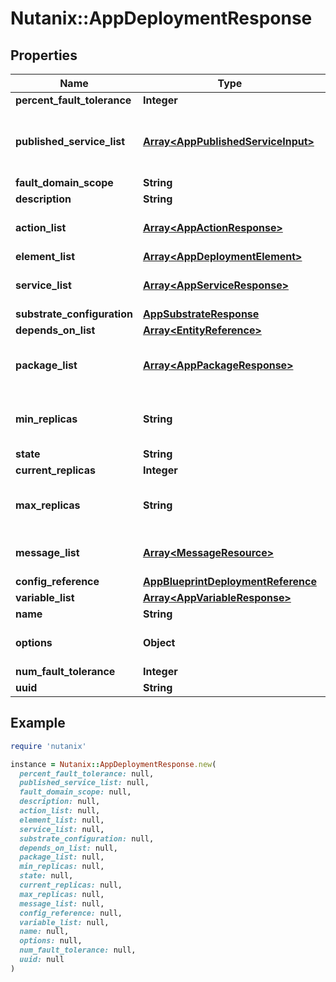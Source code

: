 # Nutanix::AppDeploymentResponse

## Properties

| Name | Type | Description | Notes |
| ---- | ---- | ----------- | ----- |
| **percent_fault_tolerance** | **Integer** |  | [optional] |
| **published_service_list** | [**Array&lt;AppPublishedServiceInput&gt;**](AppPublishedServiceInput.md) | List of references for published services | [optional] |
| **fault_domain_scope** | **String** |  | [optional] |
| **description** | **String** |  | [optional] |
| **action_list** | [**Array&lt;AppActionResponse&gt;**](AppActionResponse.md) | List of references to action  | [optional] |
| **element_list** | [**Array&lt;AppDeploymentElement&gt;**](AppDeploymentElement.md) |  |  |
| **service_list** | [**Array&lt;AppServiceResponse&gt;**](AppServiceResponse.md) | List of references for services | [optional] |
| **substrate_configuration** | [**AppSubstrateResponse**](AppSubstrateResponse.md) |  |  |
| **depends_on_list** | [**Array&lt;EntityReference&gt;**](EntityReference.md) |  | [optional] |
| **package_list** | [**Array&lt;AppPackageResponse&gt;**](AppPackageResponse.md) | List of references for the packages | [optional] |
| **min_replicas** | **String** | Minimum replicas for the deployment. | [default to &#39;1&#39;] |
| **state** | **String** |  |  |
| **current_replicas** | **Integer** |  |  |
| **max_replicas** | **String** | Maximum replicas for the deployment. | [default to &#39;1&#39;] |
| **message_list** | [**Array&lt;MessageResource&gt;**](MessageResource.md) | Message list for deployment |  |
| **config_reference** | [**AppBlueprintDeploymentReference**](AppBlueprintDeploymentReference.md) |  | [optional] |
| **variable_list** | [**Array&lt;AppVariableResponse&gt;**](AppVariableResponse.md) |  | [optional] |
| **name** | **String** |  |  |
| **options** | **Object** | Additional deployment options | [optional] |
| **num_fault_tolerance** | **Integer** |  | [optional] |
| **uuid** | **String** |  |  |

## Example

```ruby
require 'nutanix'

instance = Nutanix::AppDeploymentResponse.new(
  percent_fault_tolerance: null,
  published_service_list: null,
  fault_domain_scope: null,
  description: null,
  action_list: null,
  element_list: null,
  service_list: null,
  substrate_configuration: null,
  depends_on_list: null,
  package_list: null,
  min_replicas: null,
  state: null,
  current_replicas: null,
  max_replicas: null,
  message_list: null,
  config_reference: null,
  variable_list: null,
  name: null,
  options: null,
  num_fault_tolerance: null,
  uuid: null
)
```

